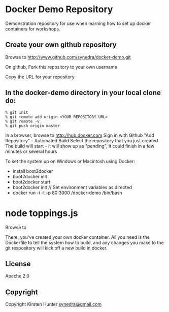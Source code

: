 Docker Demo Repository
==========================

Demonstration repository for use when learning how to set up
docker containers for workshops.

## Create your own github repository
Browse to http://www.github.com/synedra/docker-demo.git

On github, Fork this repository to your own username

Copy the URL for your repository

## In the docker-demo directory in your local clone do:
```
% git init
% git remote add origin <YOUR REPOSITORY URL>
% git remote -v
% git push origin master
```

In a browser, browse to http://hub.docker.com
Sign in with Github
"Add Repository" - Automated Build
Select the repository that you just created
The build will start - it will show up as "pending", it could finish in a few minutes or several hours

To set the system up on Windows or Macintosh using Docker:
- install boot2docker
- boot2docker init
- boot2docker start
- boot2docker init <returns boot2docker IP>
// Set environment variables as directed
- docker run -i -t -p 80:3000 <username>/docker-demo /bin/bash
# node toppings.js
Browse to <boot2docker IP> 

There, you've created your own docker container.  All you need is the Dockerfile to tell the system how to build, and any changes you make to the git respository will kick off a new build in docker.

## License

Apache 2.0

## Copyright

Copyright Kirsten Hunter <synedra@gmail.com>

